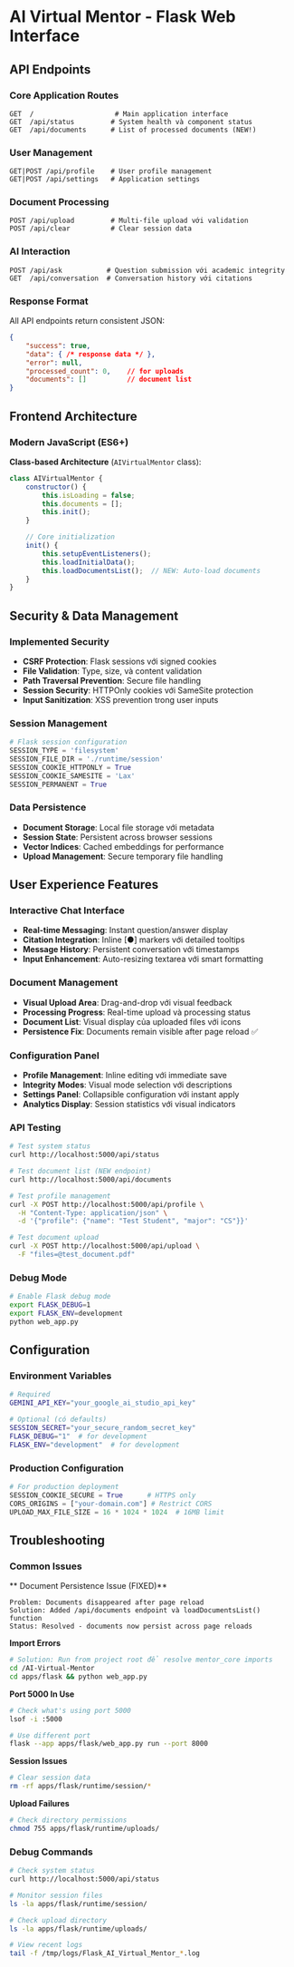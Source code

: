 # AI Virtual Mentor - Flask Web Interface

## API Endpoints

### Core Application Routes
```http
GET  /                    # Main application interface
GET  /api/status         # System health và component status
GET  /api/documents      # List of processed documents (NEW!)
```

### User Management  
```http
GET|POST /api/profile    # User profile management
GET|POST /api/settings   # Application settings
```

### Document Processing
```http
POST /api/upload         # Multi-file upload với validation
POST /api/clear          # Clear session data
```

### AI Interaction
```http
POST /api/ask           # Question submission với academic integrity
GET  /api/conversation  # Conversation history với citations
```

### Response Format
All API endpoints return consistent JSON:
```json
{
    "success": true,
    "data": { /* response data */ },
    "error": null,
    "processed_count": 0,    // for uploads
    "documents": []          // document list
}
```

## Frontend Architecture

### Modern JavaScript (ES6+)
**Class-based Architecture** (`AIVirtualMentor` class):
```javascript
class AIVirtualMentor {
    constructor() {
        this.isLoading = false;
        this.documents = [];
        this.init();
    }

    // Core initialization
    init() {
        this.setupEventListeners();
        this.loadInitialData();
        this.loadDocumentsList();  // NEW: Auto-load documents
    }
}
```


## Security & Data Management

### Implemented Security
- **CSRF Protection**: Flask sessions với signed cookies
- **File Validation**: Type, size, và content validation
- **Path Traversal Prevention**: Secure file handling  
- **Session Security**: HTTPOnly cookies với SameSite protection
- **Input Sanitization**: XSS prevention trong user inputs

### Session Management
```python
# Flask session configuration
SESSION_TYPE = 'filesystem'
SESSION_FILE_DIR = './runtime/session'
SESSION_COOKIE_HTTPONLY = True
SESSION_COOKIE_SAMESITE = 'Lax'
SESSION_PERMANENT = True
```

### Data Persistence
- **Document Storage**: Local file storage với metadata
- **Session State**: Persistent across browser sessions
- **Vector Indices**: Cached embeddings for performance
- **Upload Management**: Secure temporary file handling

## User Experience Features

### Interactive Chat Interface
- **Real-time Messaging**: Instant question/answer display
- **Citation Integration**: Inline [●] markers với detailed tooltips
- **Message History**: Persistent conversation với timestamps
- **Input Enhancement**: Auto-resizing textarea với smart formatting

### Document Management
- **Visual Upload Area**: Drag-and-drop với visual feedback
- **Processing Progress**: Real-time upload và processing status
- **Document List**: Visual display của uploaded files với icons
- **Persistence Fix**: Documents remain visible after page reload ✅

### Configuration Panel
- **Profile Management**: Inline editing với immediate save
- **Integrity Modes**: Visual mode selection với descriptions
- **Settings Panel**: Collapsible configuration với instant apply
- **Analytics Display**: Session statistics với visual indicators

### API Testing
```bash
# Test system status
curl http://localhost:5000/api/status

# Test document list (NEW endpoint)
curl http://localhost:5000/api/documents

# Test profile management
curl -X POST http://localhost:5000/api/profile \
  -H "Content-Type: application/json" \
  -d '{"profile": {"name": "Test Student", "major": "CS"}}'

# Test document upload
curl -X POST http://localhost:5000/api/upload \
  -F "files=@test_document.pdf"
```

### Debug Mode
```bash
# Enable Flask debug mode
export FLASK_DEBUG=1
export FLASK_ENV=development
python web_app.py
```

## Configuration

### Environment Variables
```bash
# Required
GEMINI_API_KEY="your_google_ai_studio_api_key"

# Optional (có defaults)  
SESSION_SECRET="your_secure_random_secret_key"
FLASK_DEBUG="1"  # for development
FLASK_ENV="development"  # for development
```

### Production Configuration
```python
# For production deployment
SESSION_COOKIE_SECURE = True      # HTTPS only
CORS_ORIGINS = ["your-domain.com"] # Restrict CORS
UPLOAD_MAX_FILE_SIZE = 16 * 1024 * 1024  # 16MB limit
```

## Troubleshooting

### Common Issues

** Document Persistence Issue (FIXED)**  
```
Problem: Documents disappeared after page reload
Solution: Added /api/documents endpoint và loadDocumentsList() function
Status: Resolved - documents now persist across page reloads
```

**Import Errors**
```bash
# Solution: Run from project root để resolve mentor_core imports
cd /AI-Virtual-Mentor
cd apps/flask && python web_app.py
```

**Port 5000 In Use**
```bash
# Check what's using port 5000
lsof -i :5000

# Use different port
flask --app apps/flask/web_app.py run --port 8000
```

**Session Issues**  
```bash
# Clear session data
rm -rf apps/flask/runtime/session/*
```

**Upload Failures**
```bash
# Check directory permissions
chmod 755 apps/flask/runtime/uploads/
```

### Debug Commands
```bash
# Check system status
curl http://localhost:5000/api/status

# Monitor session files
ls -la apps/flask/runtime/session/

# Check upload directory
ls -la apps/flask/runtime/uploads/

# View recent logs
tail -f /tmp/logs/Flask_AI_Virtual_Mentor_*.log
```